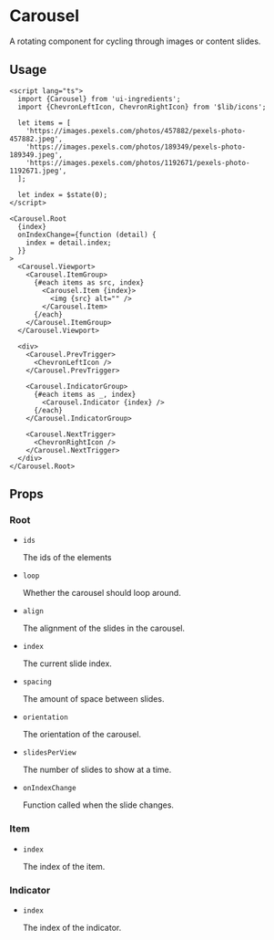 # Carousel

A rotating component for cycling through images or content slides.

## Usage

```svelte
<script lang="ts">
  import {Carousel} from 'ui-ingredients';
  import {ChevronLeftIcon, ChevronRightIcon} from '$lib/icons';

  let items = [
    'https://images.pexels.com/photos/457882/pexels-photo-457882.jpeg',
    'https://images.pexels.com/photos/189349/pexels-photo-189349.jpeg',
    'https://images.pexels.com/photos/1192671/pexels-photo-1192671.jpeg',
  ];

  let index = $state(0);
</script>

<Carousel.Root
  {index}
  onIndexChange={function (detail) {
    index = detail.index;
  }}
>
  <Carousel.Viewport>
    <Carousel.ItemGroup>
      {#each items as src, index}
        <Carousel.Item {index}>
          <img {src} alt="" />
        </Carousel.Item>
      {/each}
    </Carousel.ItemGroup>
  </Carousel.Viewport>

  <div>
    <Carousel.PrevTrigger>
      <ChevronLeftIcon />
    </Carousel.PrevTrigger>

    <Carousel.IndicatorGroup>
      {#each items as _, index}
        <Carousel.Indicator {index} />
      {/each}
    </Carousel.IndicatorGroup>

    <Carousel.NextTrigger>
      <ChevronRightIcon />
    </Carousel.NextTrigger>
  </div>
</Carousel.Root>
```

## Props

### Root

- `ids`

  The ids of the elements

- `loop`

  Whether the carousel should loop around.

- `align`

  The alignment of the slides in the carousel.

- `index`

  The current slide index.

- `spacing`

  The amount of space between slides.

- `orientation`

  The orientation of the carousel.

- `slidesPerView`

  The number of slides to show at a time.

- `onIndexChange`

  Function called when the slide changes.

### Item

- `index`

  The index of the item.

### Indicator

- `index`

  The index of the indicator.
